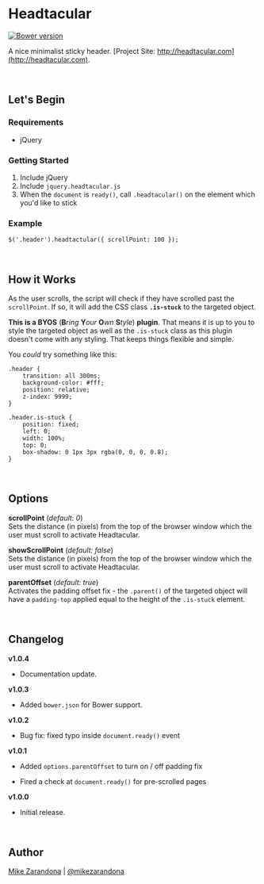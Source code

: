 # Headtacular

[![Bower version](https://badge.fury.io/bo/headtacular.svg)](http://badge.fury.io/bo/headtacular)

A nice minimalist sticky header.  [Project Site: http://headtacular.com](http://headtacular.com).

<br />



## Let's Begin

### Requirements

* jQuery

### Getting Started

1. Include jQuery
1. Include `jquery.headtacular.js`
1. When the `document` is `ready()`, call `.headtacular()` on the element which you'd like to stick

### Example

	$('.header').headtactular({ scrollPoint: 100 });

<br />



## How it Works
As the user scrolls, the script will check if they have scrolled past the `scrollPoint`.  If so, it will add the CSS class **`.is-stuck`** to the targeted object.

**This is a BYOS** (**B**_ring_ **Y**_our_ **O**_wn_ **S**_tyle_) **plugin**. That means it is up to you to style the targeted object as well as the `.is-stuck` class as this plugin doesn't come with any styling.  That keeps things flexible and simple.

You *could* try something like this:

	.header {
		transition: all 300ms;
		background-color: #fff;
		position: relative;
		z-index: 9999;
	}

	.header.is-stuck {
		position: fixed;
		left: 0;
		width: 100%;
		top: 0;
		box-shadow: 0 1px 3px rgba(0, 0, 0, 0.8);
	}

<br />



## Options

**scrollPoint** (_default: 0_)<br />Sets the distance (in pixels) from the top of the browser window which the user must scroll to activate Headtacular.

**showScrollPoint** (_default: false_)<br />Sets the distance (in pixels) from the top of the browser window which the user must scroll to activate Headtacular.

**parentOffset** (_default: true_)<br />Activates the padding offset fix - the `.parent()` of the targeted object will have a `padding-top` applied equal to the height of the `.is-stuck` element.

<br />



## Changelog

**v1.0.4**<br />
+ Documentation update.

**v1.0.3**<br />
+ Added `bower.json` for Bower support.

**v1.0.2**<br />
- Bug fix:  fixed typo inside `document.ready()` event

**v1.0.1**<br />
+ Added `options.parentOffset` to turn on / off padding fix<br />
- Fired a check at `document.ready()` for pre-scrolled pages

**v1.0.0**<br />
- Initial release.

<br />



## Author
[Mike Zarandona](http://mikezarandona.com) | [@mikezarandona](http://twitter.com/mikezarandona)
